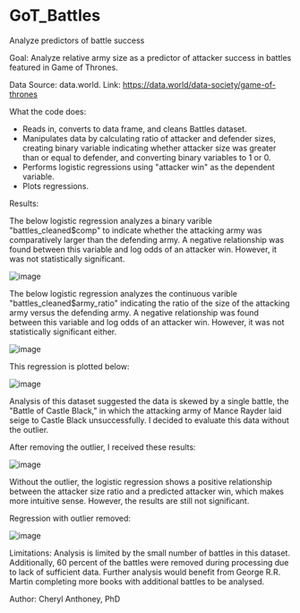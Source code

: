 # GoT_Battles
Analyze predictors of battle success

Goal: Analyze relative army size as a predictor of attacker success in battles featured in Game of Thrones.

Data Source: data.world. Link: https://data.world/data-society/game-of-thrones

What the code does:
- Reads in, converts to data frame, and cleans Battles dataset.
- Manipulates data by calculating ratio of attacker and defender sizes, creating binary variable indicating whether attacker size was greater than or equal to defender, and converting binary variables to 1 or 0.
- Performs logistic regressions using "attacker win" as the dependent variable.
- Plots regressions.

Results:

The below logistic regression analyzes a binary varible "battles_cleaned$comp" to indicate whether the attacking army was comparatively larger than the defending army. A negative relationship was found between this variable and log odds of an attacker win. However, it was not statistically significant.

![image](https://github.com/CompassRose1/GoT_Battles/assets/63609420/8ef0813f-3216-446c-a967-0ab192a63674)


The below logistic regression analyzes the continuous varible "battles_cleaned$army_ratio" indicating the ratio of the size of the attacking army versus the defending army. A negative relationship was found between this variable and log odds of an attacker win. However, it was not statistically significant either.

![image](https://github.com/CompassRose1/GoT_Battles/assets/63609420/1fb36268-e44a-4a9c-8d66-558208454db0)

This regression is plotted below:

![image](https://github.com/CompassRose1/GoT_Battles/assets/63609420/475bdf85-80e4-422e-8478-c010e208f34c)

Analysis of this dataset suggested the data is skewed by a single battle, the "Battle of Castle Black," in which the attacking army of Mance Rayder laid seige to Castle Black unsuccessfully. I decided to evaluate this data without the outlier.

After removing the outlier,  I received these results:

![image](https://github.com/CompassRose1/GoT_Battles/assets/63609420/33256014-b11b-4dbf-96a0-693bcbce7e31)

Without the outlier, the logistic regression shows a positive relationship between the attacker size ratio and a predicted attacker win, which makes more intuitive sense. However, the results are still not significant.

Regression with outlier removed:

![image](https://github.com/CompassRose1/GoT_Battles/assets/63609420/90a6b4f0-2717-475f-9a34-b2fb3f356d84)


Limitations: 
Analysis is limited by the small number of battles in this dataset. Additionally, 60 percent of the battles were removed during processing due to lack of sufficient data. Further analysis would benefit from George R.R. Martin completing more books with additional battles to be analysed.

Author: Cheryl Anthoney, PhD

